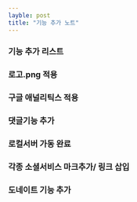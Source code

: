 ```yaml
---
layble: post
title: "기능 추가 노트"
---
```

### 기능 추가 리스트
### 로고.png 적용
### 구글 애널리틱스 적용
### 댓글기능 추가
### 로컬서버 가동 완료
### 각종 소셜서비스 마크추가/ 링크 삽입
### 도네이트 기능 추가
